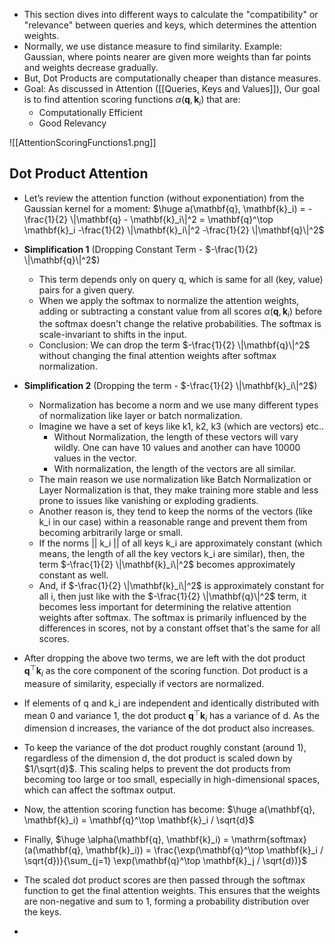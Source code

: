 - This section dives into different ways to calculate the "compatibility" or "relevance" between queries and keys, which determines the attention weights.
- Normally, we use distance measure to find similarity. Example: Gaussian, where points nearer are given more weights than far points and weights decrease gradually.
- But, Dot Products are computationally cheaper than distance measures.
- Goal: As discussed in Attention ([[Queries,  Keys and Values]]), Our goal is to find attention scoring functions $\alpha(\mathbf{q}, \mathbf{k}_i)$ that are:
	- Computationally Efficient
	- Good Relevancy

![[AttentionScoringFunctions1.png]]

## Dot Product Attention
- Let’s review the attention function (without exponentiation) from the Gaussian kernel for
a moment:
		$\huge a(\mathbf{q}, \mathbf{k}_i) = -\frac{1}{2} \|\mathbf{q} - \mathbf{k}_i\|^2  = \mathbf{q}^\top \mathbf{k}_i -\frac{1}{2} \|\mathbf{k}_i\|^2  -\frac{1}{2} \|\mathbf{q}\|^2$

- **Simplification 1** (Dropping Constant Term - $-\frac{1}{2} \|\mathbf{q}\|^2$)
	- This term depends only on query q, which is same for all (key, value) pairs for a given query.
	- When we apply the softmax to normalize the attention weights, adding or subtracting a constant value from all scores $\alpha(\mathbf{q}, \mathbf{k}_i)$ before the softmax doesn't change the relative probabilities. The softmax is scale-invariant to shifts in the input.
	- Conclusion: We can drop the term $-\frac{1}{2} \|\mathbf{q}\|^2$ without changing the final attention weights after softmax normalization.

- **Simplification 2** (Dropping the term - $-\frac{1}{2} \|\mathbf{k}_i\|^2$)
	- Normalization has become a norm and we use many different types of normalization like layer or batch normalization.
	- Imagine we have a set of keys like k1, k2, k3 (which are vectors) etc.. 
		- Without Normalization, the length of these vectors will vary wildly. One can have 10 values and another can have 10000 values in the vector.
		- With normalization, the length of the vectors are all similar.
	- The main reason we use normalization like Batch Normalization or Layer Normalization is that, they make training more stable and less prone to issues like vanishing or exploding gradients.
	- Another reason is, they tend to keep the norms of the vectors (like k_i in our case) within a reasonable range and prevent them from becoming arbitrarily large or small.
	- If the norms || k_i || of all keys k_i are approximately constant (which means, the length of all the key vectors k_i are similar), then, the term $-\frac{1}{2} \|\mathbf{k}_i\|^2$ becomes approximately constant as well.
	- And, if $-\frac{1}{2} \|\mathbf{k}_i\|^2$ is approximately constant for all i, then just like with the $-\frac{1}{2} \|\mathbf{q}\|^2$ term, it becomes less important for determining the relative attention weights after softmax. The softmax is primarily influenced by the differences in scores, not by a constant offset that's the same for all scores.

- After dropping the above two terms, we are left with the dot product $\mathbf{q}^\top \mathbf{k}_i$ as the core component of the scoring function. Dot product is a measure of similarity, especially if vectors are normalized.
- If elements of q and k_i are independent and identically distributed with mean 0 and variance 1, the dot product $\mathbf{q}^\top \mathbf{k}_i$ has a variance of d. As the dimension d increases, the variance of the dot product also increases.
- To keep the variance of the dot product roughly constant (around 1), regardless of the dimension d, the dot product is scaled down by $1/\sqrt{d}$. This scaling helps to prevent the dot products from becoming too large or too small, especially in high-dimensional spaces, which can affect the softmax output.
- Now, the attention scoring function has become:
			$\huge a(\mathbf{q}, \mathbf{k}_i) = \mathbf{q}^\top \mathbf{k}_i / \sqrt{d}$

- Finally, 
			$\huge \alpha(\mathbf{q}, \mathbf{k}_i) = \mathrm{softmax}(a(\mathbf{q}, \mathbf{k}_i)) = \frac{\exp(\mathbf{q}^\top \mathbf{k}_i / \sqrt{d})}{\sum_{j=1} \exp(\mathbf{q}^\top \mathbf{k}_j / \sqrt{d})}$
- The scaled dot product scores are then passed through the softmax function to get the final attention weights. This ensures that the weights are non-negative and sum to 1, forming a probability distribution over the keys.
- 